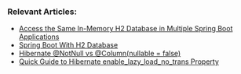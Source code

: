 ### Relevant Articles: 
- [Access the Same In-Memory H2 Database in Multiple Spring Boot Applications](https://www.tom.com/spring-boot-access-h2-database-multiple-apps)
- [Spring Boot With H2 Database](https://www.tom.com/spring-boot-h2-database)
- [Hibernate @NotNull vs @Column(nullable = false)](https://www.tom.com/hibernate-notnull-vs-nullable)
- [Quick Guide to Hibernate enable_lazy_load_no_trans Property](https://www.tom.com/hibernate-lazy-loading-workaround)
